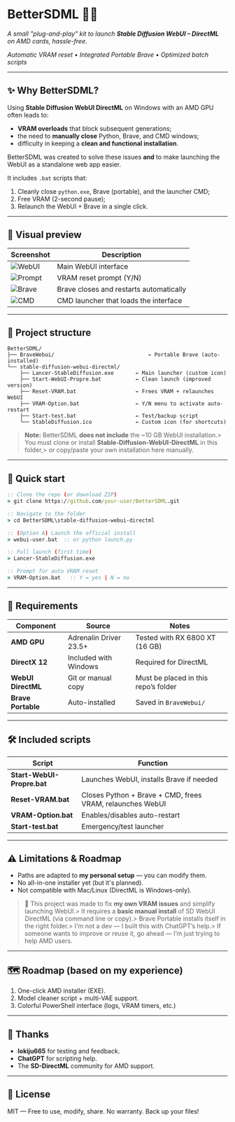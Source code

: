 # BetterSDML 👥‍💻

*A small "plug-and-play" kit to launch **Stable Diffusion WebUI – DirectML** on AMD cards, hassle-free.*

*Automatic VRAM reset • Integrated Portable Brave • Optimized batch scripts*

---

## ✨ Why BetterSDML?

Using **Stable Diffusion WebUI DirectML** on Windows with an AMD GPU often leads to:

- **VRAM overloads** that block subsequent generations;
- the need to **manually close** Python, Brave, and CMD windows;
- difficulty in keeping a **clean and functional installation**.

BetterSDML was created to solve these issues **and** to make launching the WebUI as a standalone web app easier.

It includes `.bat` scripts that:

1. Cleanly close `python.exe`, Brave (portable), and the launcher CMD;
2. Free VRAM (2-second pause);
3. Relaunch the WebUI + Brave in a single click.

---

## 📸 Visual preview

| Screenshot                      | Description                              |
| ------------------------------ | ---------------------------------------- |
| ![WebUI](screenshot_webui_interface.png)      | Main WebUI interface                     |
| ![Prompt](screenshot_reset_vram_prompt.png)   | VRAM reset prompt (Y/N)                  |
| ![Brave](screenshot_brave_loading.png)        | Brave closes and restarts automatically  |
| ![CMD](screenshot_cmd_startup.png)            | CMD launcher that loads the interface    |

---

## 📁 Project structure

```
BetterSDML/
├── BraveWebui/                              ← Portable Brave (auto-installed)
└── stable-diffusion-webui-directml/
    ├── Lancer-StableDiffusion.exe       ← Main launcher (custom icon)
    ├── Start-WebUI-Propre.bat           ← Clean launch (improved version)
    ├── Reset-VRAM.bat                   ← Frees VRAM + relaunches WebUI
    ├── VRAM-Option.bat                  ← Y/N menu to activate auto-restart
    ├── Start-test.bat                   ← Test/backup script
    └── StableDiffusion.ico              ← Custom icon (for shortcuts)
```

> **Note:** BetterSDML **does not include** the ~10 GB WebUI installation.> You must clone or install **Stable-Diffusion-WebUI-DirectML** in this folder,> or copy/paste your own installation here manually.

---

## 🚀 Quick start

```bat
:: Clone the repo (or download ZIP)
> git clone https://github.com/your-user/BetterSDML.git

:: Navigate to the folder
> cd BetterSDML\stable-diffusion-webui-directml

:: (Option A) Launch the official install
> webui-user.bat  :: or python launch.py

:: Full launch (first time)
> Lancer-StableDiffusion.exe

:: Prompt for auto VRAM reset
> VRAM-Option.bat   :: Y = yes | N = no
```

---

## 🔧 Requirements

| Component          | Source                     | Notes                                     |
| ------------------ | -------------------------- | ----------------------------------------- |
| **AMD GPU**        | Adrenalin Driver 23.5+     | Tested with RX 6800 XT (16 GB)            |
| **DirectX 12**     | Included with Windows      | Required for DirectML                     |
| **WebUI DirectML** | Git or manual copy         | Must be placed in this repo’s folder      |
| **Brave Portable** | Auto-installed             | Saved in `BraveWebui/`                    |

---

## 🛠 Included scripts

| Script                     | Function                                                  |
| -------------------------- | --------------------------------------------------------- |
| **Start-WebUI-Propre.bat** | Launches WebUI, installs Brave if needed                  |
| **Reset-VRAM.bat**         | Closes Python + Brave + CMD, frees VRAM, relaunches WebUI |
| **VRAM-Option.bat**        | Enables/disables auto-restart                             |
| **Start-test.bat**         | Emergency/test launcher                                   |

---

## ⚠️ Limitations & Roadmap

- Paths are adapted to **my personal setup** — you can modify them.
- No all-in-one installer yet (but it's planned).
- Not compatible with Mac/Linux (DirectML is Windows-only).

> 🔧 This project was made to fix **my own VRAM issues** and simplify launching WebUI.> It requires a **basic manual install** of SD WebUI DirectML (via command line or copy).> Brave Portable installs itself in the right folder.> I'm not a dev — I built this with ChatGPT’s help.> If someone wants to improve or reuse it, go ahead — I’m just trying to help AMD users.

---

## 🗺 Roadmap (based on my experience)

1. One-click AMD installer (EXE).
2. Model cleaner script + multi-VAE support.
3. Colorful PowerShell interface (logs, VRAM timers, etc.)

---

## 🤝 Thanks

- **lokiju665** for testing and feedback.
- **ChatGPT** for scripting help.
- The **SD-DirectML** community for AMD support.

---

## 📜 License

MIT — Free to use, modify, share. No warranty. Back up your files!